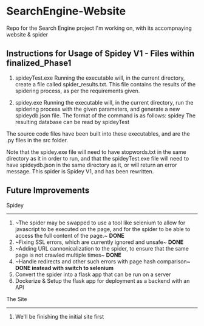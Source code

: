 # SearchEngine-Website
Repo for the Search Engine project I'm working on, with its accompnaying website & spider

## Instructions for Usage of Spidey V1 - Files within finalized_Phase1
1. spideyTest.exe
Running the executable will, in the current directory, create a file called spider_results.txt. This file contains the results of the spidering process, as per the requirements given.

2. spidey.exe
Running the executable will, in the current directory, run the spidering process with the given parameters, and generate a new spideydb.json file. The format of the command is as follows:
spidey <seedUrl> <pageCount>
The resulting database can be read by spideyTest

The source code files have been built into these executables, and are the .py files in the src folder.

Note that the spidey.exe file will need to have stopwords.txt in the same directory as it in order to run, and that the spideyTest.exe file will need to have spideydb.json in the same directory as it, or will return an error message. This spider is Spidey V1, and has been rewritten.

## Future Improvements
Spidey
___
1. ~The spider may be swapped to use a tool like selenium to allow for javascript to be executed on the page, and for the spider to be able to access the full content of the page.~ **DONE**
2. ~Fixing SSL errors, which are currently ignored and unsafe~ **DONE**
3. ~Adding URL cannonicalization to the spider, to ensure that the same page is not crawled multiple times~ **DONE**
4. ~Handle redirects and other such errors with page hash comparison~ **DONE instead with switch to selenium**
5. Convert the spider into a flask app that can be run on a server
6. Dockerize & Setup the flask app for deployment as a backend with an API

The Site
___
1. We'll be finishing the initial site first